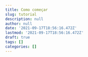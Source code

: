 ```yaml
---
title: Como começar
slug: tutorial
description: null
author: null
date: '2021-09-17T18:56:16.472Z'
lastmod: '2021-09-17T18:56:16.472Z'
draft: true
tags: []
categories: []
---
```


